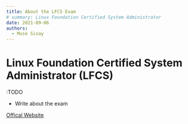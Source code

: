 ```yaml
---
title: About the LFCS Exam
# summary: Linux Foundation Certified System Administrator
date: 2021-09-06
authors:
  - Muse Sisay
---
```


# Linux Foundation Certified System Administrator (LFCS)

:TODO 

- Write about the exam


[Offical Website](https://training.linuxfoundation.org/certification/linux-foundation-certified-sysadmin-lfcs/)